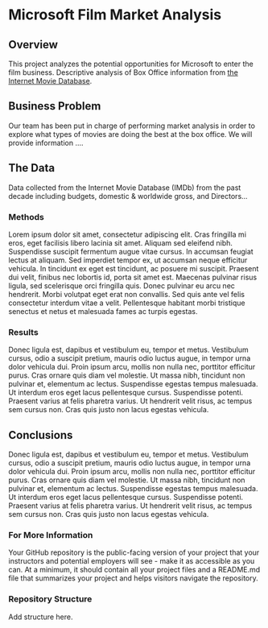 # Microsoft Film Market Analysis

## Overview

This project analyzes the potential opportunities for Microsoft to enter the film business. Descriptive analysis of Box Office information from [the Internet Movie Database](imdb.com).   

## Business Problem

Our team has been put in charge of performing market analysis in order to explore what types of movies are doing the best at the box office. We will provide information ....

## The Data

Data collected from the Internet Movie Database (IMDb) from the past decade including budgets, domestic & worldwide gross, and Directors...

### Methods

Lorem ipsum dolor sit amet, consectetur adipiscing elit. Cras fringilla mi eros, eget facilisis libero lacinia sit amet. Aliquam sed eleifend nibh. Suspendisse suscipit fermentum augue vitae cursus. In accumsan feugiat lectus at aliquam. Sed imperdiet tempor ex, ut accumsan neque efficitur vehicula. In tincidunt ex eget est tincidunt, ac posuere mi suscipit. Praesent dui velit, finibus nec lobortis id, porta sit amet est. Maecenas pulvinar risus ligula, sed scelerisque orci fringilla quis. Donec pulvinar eu arcu nec hendrerit. Morbi volutpat eget erat non convallis. Sed quis ante vel felis consectetur interdum vitae a velit. Pellentesque habitant morbi tristique senectus et netus et malesuada fames ac turpis egestas.

### Results

Donec ligula est, dapibus et vestibulum eu, tempor et metus. Vestibulum cursus, odio a suscipit pretium, mauris odio luctus augue, in tempor urna dolor vehicula dui. Proin ipsum arcu, mollis non nulla nec, porttitor efficitur purus. Cras ornare quis diam vel molestie. Ut massa nibh, tincidunt non pulvinar et, elementum ac lectus. Suspendisse egestas tempus malesuada. Ut interdum eros eget lacus pellentesque cursus. Suspendisse potenti. Praesent varius at felis pharetra varius. Ut hendrerit velit risus, ac tempus sem cursus non. Cras quis justo non lacus egestas vehicula.

## Conclusions

Donec ligula est, dapibus et vestibulum eu, tempor et metus. Vestibulum cursus, odio a suscipit pretium, mauris odio luctus augue, in tempor urna dolor vehicula dui. Proin ipsum arcu, mollis non nulla nec, porttitor efficitur purus. Cras ornare quis diam vel molestie. Ut massa nibh, tincidunt non pulvinar et, elementum ac lectus. Suspendisse egestas tempus malesuada. Ut interdum eros eget lacus pellentesque cursus. Suspendisse potenti. Praesent varius at felis pharetra varius. Ut hendrerit velit risus, ac tempus sem cursus non. Cras quis justo non lacus egestas vehicula.

### For More Information

Your GitHub repository is the public-facing version of your project that your instructors and potential employers will see - make it as accessible as you can. At a minimum, it should contain all your project files and a README.md file that summarizes your project and helps visitors navigate the repository.

### Repository Structure

Add structure here.
